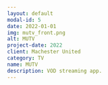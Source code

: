 ```yaml
---
layout: default
modal-id: 5
date: 2022-01-01
img: mutv_front.png
alt: MUTV
project-date: 2022
client: Machester United
category: TV
name: MUTV
description: VOD streaming app.
---
```

